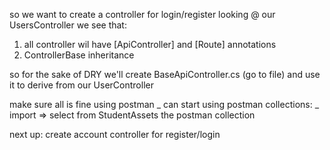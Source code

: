 so we want to create a controller for login/register
looking @ our UsersController we see that:

1. all controller wil have [ApiController] and [Route] annotations
2. ControllerBase inheritance

so for the sake of DRY we'll create BaseApiController.cs (go to file)
and use it to derive from our UserController

make sure all is fine using postman
_ can start using postman collections:
_ import => select from StudentAssets the postman collection

next up: create account controller for register/login
